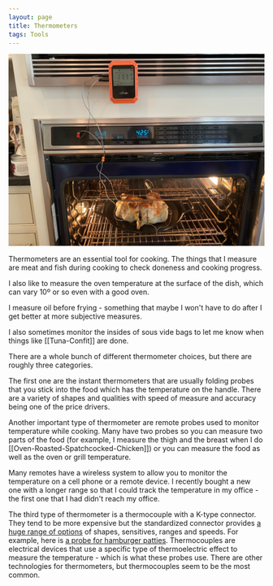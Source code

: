 ```yaml
---
layout: page
title: Thermometers
tags: Tools
---
```

![Thermometer](/images/spatchcocked-thermometer.jpeg)

Thermometers are an essential tool for cooking. The things that I measure are meat and fish during cooking to check doneness and cooking progress.

I also like to measure the oven temperature at the surface of the dish, which can vary 10º or so even with a good oven.

I measure oil before frying - something that maybe I won't have to do after I get better at more subjective measures.

I also sometimes monitor the insides of sous vide bags to let me know when things like [[Tuna-Confit]] are done.

There are a whole bunch of different thermometer choices, but there are roughly three categories.

The first one are the instant thermometers that are usually folding probes that you stick into the food which has the temperature on the handle. There are a variety of shapes and qualities with speed of measure and accuracy being one of the price drivers.

Another important type of thermometer are remote probes used to monitor temperature while cooking. Many have two probes so you can measure two parts of the food (for example, I measure the thigh and the breast when I do [[Oven-Roasted-Spatchcocked-Chicken]]) or you can measure the food as well as the oven or grill temperature.

Many remotes have a wireless system to allow you to monitor the temperature on a cell phone or a remote device. I recently bought a new one with a longer range so that I could track the temperature in my office - the first one that I had didn't reach my office.

The third type of thermometer is a thermocouple with a K-type connector. They tend to be more expensive but the standardized connector provides [a huge range of options](https://www.thermoworks.com/Handheld-Probes/Probes/Type-K-Thermocouple?gclid=CjwKCAjw2Jb7BRBHEiwAXTR4jRW8JtSWLCJFwd-NajVAzCVupXkDq90H-Q6HYHu8dkYVE-ZfH9sgOxoCEvcQAvD_BwE) of shapes, sensitives, ranges and speeds. For example, here is [a probe for hamburger patties](https://www.webstaurantstore.com/taylor-9810-2-hamburger-fillet-type-k-probe-with-coiled-cable-and-188-tip/60898102.html). Thermocouples are electrical devices that use a specific type of thermoelectric effect to measure the temperature - which is what these probes use. There are other technologies for thermometers, but thermocouples seem to be the most common.